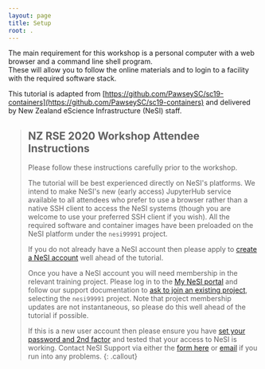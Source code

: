 ```yaml
---
layout: page
title: Setup
root: .
---
```


The main requirement for this workshop is a personal computer with a web browser and a command line shell program.  
These will allow you to follow the online materials and to login to a facility with the required software stack.

This tutorial is adapted from [https://github.com/PawseySC/sc19-containers](https://github.com/PawseySC/sc19-containers) and delivered by New Zealand eScience Infrastructure (NeSI) staff.

> ## NZ RSE 2020 Workshop Attendee Instructions
>
> Please follow these instructions carefully prior to the workshop.
>
> The tutorial will be best experienced directly on NeSI's platforms. We intend to make NeSI's new (early access) JupyterHub service available to all attendees who prefer to use a browser rather than a native SSH client to access the NeSI systems (though you are welcome to use your preferred SSH client if you wish). All the required software and container images have been preloaded on the NeSI platform under the `nesi99991` project.
>
> If you do not already have a NeSI account then please apply to [create a NeSI account](https://support.nesi.org.nz/hc/en-gb/articles/360000159715-Creating-a-NeSI-Account) well ahead of the tutorial.
>
> Once you have a NeSI account you will need membership in the relevant training project. Please log in to the [My NeSI portal](https://my.nesi.org.nz/) and follow our support documentation to [ask to join an existing project](https://support.nesi.org.nz/hc/en-gb/articles/360000693896), selecting the `nesi99991` project. Note that project membership updates are not instantaneous, so please do this well ahead of the tutorial if possible.
>
> If this is a new user account then please ensure you have [set your password and 2nd factor](https://support.nesi.org.nz/hc/en-gb/articles/360000335995) and tested that your access to NeSI is working. Contact NeSI Support via either the [form here](https://support.nesi.org.nz/hc/en-gb/requests/new) or [email](mailto:support@nesi.org.nz) if you run into any problems.
{: .callout}

